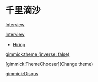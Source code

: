 # 千里滴沙

[Interview](interview/hiring-criteria.md)

[Interview]()

  * [Hiring](interview/hiring-criteria.md)


[gimmick:theme (inverse: false)](spacelab)

[gimmick:ThemeChooser](Change theme)

<!-- show comments footer -->
[gimmick:Disqus](markdowniowiki)